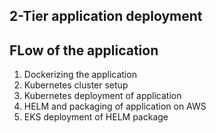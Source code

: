 ## 2-Tier application deployment

## FLow of the application

1. Dockerizing the application
2. Kubernetes cluster setup
3. Kubernetes deployment of application
4. HELM and packaging of application on AWS
5. EKS deployment of HELM package
 
